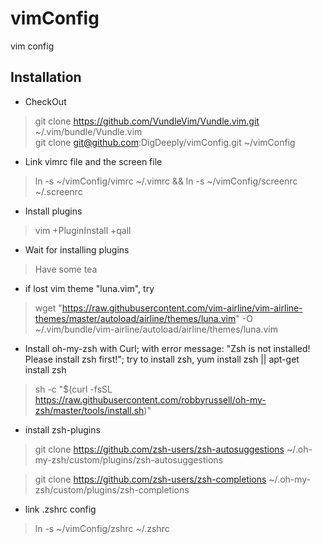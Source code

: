 # vimConfig
vim config

Installation
---------------------
* CheckOut

>	git clone https://github.com/VundleVim/Vundle.vim.git ~/.vim/bundle/Vundle.vim    
>	git clone git@github.com:DigDeeply/vimConfig.git	~/vimConfig

* Link vimrc file and the screen file

>	ln -s ~/vimConfig/vimrc ~/.vimrc && ln -s ~/vimConfig/screenrc ~/.screenrc

* Install plugins

>	vim +PluginInstall +qall

* Wait for installing plugins

>	Have some tea

* if lost vim theme "luna.vim", try

> wget "https://raw.githubusercontent.com/vim-airline/vim-airline-themes/master/autoload/airline/themes/luna.vim" -O ~/.vim/bundle/vim-airline/autoload/airline/themes/luna.vim

* Install oh-my-zsh with Curl; with error message: "Zsh is not installed! Please install zsh first!"; try to install zsh, yum install zsh || apt-get install zsh

> sh -c "$(curl -fsSL https://raw.githubusercontent.com/robbyrussell/oh-my-zsh/master/tools/install.sh)"

* install zsh-plugins
> git clone https://github.com/zsh-users/zsh-autosuggestions ~/.oh-my-zsh/custom/plugins/zsh-autosuggestions

> git clone https://github.com/zsh-users/zsh-completions ~/.oh-my-zsh/custom/plugins/zsh-completions

* link .zshrc config

> ln -s ~/vimConfig/zshrc ~/.zshrc
